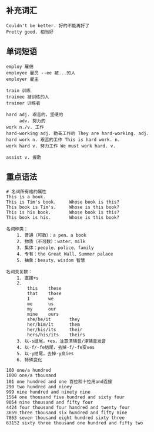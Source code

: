 

## 补充词汇

	Couldn't be better. 好的不能再好了
	Pretty good. 相当好

## 单词短语

	employ 雇佣
	employee 雇员 --ee 被...的人
	employer 雇主
	
	train 训练
	trainee 被训练的人
	trainer 训练者

	hard adj. 艰苦的，坚硬的
		 adv. 努力的 
	work n./v. 工作
	hard-working adj. 勤奋工作的 They are hard-working. adj.
	hard work n. 艰苦的工作 This is hard work. n.
	work hard v. 努力工作 We must work hard. v.

	assist v. 援助


## 重点语法

	# 名词所有格的属性
	This is a book.			
	This is Tim's book.		Whose book is this?
	This book is Tim's.		Whose is this book?
	This is his book.		Whose book is this?
	This book is his.		Whose is this book?

	名词种类：
		1. 普通（可数）：a pen、a book
		2. 物质（不可数）：water、milk
		3. 集体：people、police、family
		4. 专有：the Great Wall、Summer palace
		5. 抽象：beauty、wisdom 智慧

	名词变复数：
		1. 直接+s
		2. 
			this	these
			that	those
			I		we
			me		us
			my 		our
			mine	ours
			she/he/it		they
			her/him/it		them
			her/his/its		their
			hers/his/its	theirs
		3. 以-s结尾，+es，注意清辅音/涿辅音发音
		4. 以-f/-fe结尾，去掉-f/-fe变ves
		5. 以-y结尾，去掉-y变ies
		6. 特殊变化

	100 one/a hundred
	1000 one/a thousand
	101 one hundred and one 百位和十位用and连接
	290 two hundred and niney 
	999 nine hundred and ninety nine
	1564 one thousand five hundred and sixty four
	9054 nine thousand and fifty four
	4424 four thousand four handred and twenty four
	3659 three thousand six hundred and fifty nine
	7863 seven thousand eight hundred sixty three 
	63152 sixty three thousand one hundred and fifty two




